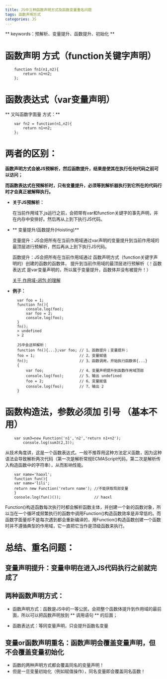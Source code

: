 ```yaml
---
title: JS中三种函数声明方式及函数变量重名问题
tags: 函数声明方式
categories: JS
---
```


** keywords：预解析、变量提升、函数提升、初始化 **

# 函数声明 方式（function关键字声明）

		function fn1(n1,n2){
		    return n1+n2;
		};

# 函数表达式（var变量声明）
** 又叫函数字面量 方式：**

		var fn2 = function(n1,n2){
		    return n1+n2;
		};

# **两者的区别：**
		
**函数声明方式会被JS预解析，然后函数提升，结果是使其在执行任何代码之前可以访问；**
		
**而函数表达式在预解析时，只有变量提升，必须等到解析器执行到它所在的代码行时才会真正被解释执行。**

* **关于JS预解析：**
	
	在当前作用域下,js运行之前，会把带有var和function关键字的事先声明，并在内存中安排好。然后再从上到下执行JS代码。

* ** 变量提升/函数提升(Hoisting)**
		
	变量提升：JS会把所有在当前作用域通过var声明的变量提升到当前作用域的最顶层进行预解析，然后再从上到下执行JS代码。
		
	函数提升：JS会把所有在当前作用域通过 函数声明方式（function关键字声明的）创建的函数的函数体，
	提升到当前作用域的最顶层进行预解析（！函数表达式 是var变量声明的，所以属于变量提升，函数体并没有被提升！）

	[关于 作用域-闭包 的理解](https://tinymark.github.io/2017/03/12/JS/%E4%BD%9C%E7%94%A8%E5%9F%9F-%E9%97%AD%E5%8C%85/)
	

* **例子：**

		var foo = 1;
		function fn(){
		    console.log(foo); 
		    var foo = 2;
		    console.log(foo); 
		}
		fn(); 
		> undefined
		> 2
		
		JS中会这样解析：
		function fn(){...};var foo;	// 1、函数提升；变量提升；
		foo = 1; 					// 2、变量赋值
		fn(); 						// 3、函数调用，开始执行函数体{...}
		{
		    var foo;    			// 4、变量声明提升到函数作用域顶部
		    console.log(foo);		// 5、输出 undefined
		    foo = 2;    			// 6、变量赋值
		    console.log(foo);		// 7、输出 2
		}



# 函数构造法，参数必须加 引号 （基本不用）
	
		var sum3=new Function('n1','n2','return n1+n2');
			console.log(sum3(2,3));

从技术角度讲，这是一个函数表达式。一般不推荐用这种方法定义函数，因为这种语法会导致解析两次代码（第一次是解析常规ECMAScript代码，第二次是解析传入构造函数中的字符串），从而影响性能。

		var name='haoxl';
		function fun(){
		var name='lili';
		return new Function('return name');	//不能获取局部变量
		}
		console.log(fun()());				// haoxl

 Function()构造函数每次执行时都会解析函数主体，并创建一个新的函数对象，所以当在一个循环或频繁执行的函数中调用Function()构造函数效率是非常低的。而函数字面量却不是每次遇到都会重新编译的，用Function()构造函数创建一个函数时并不遵循典型的作用域，它一直把它当作是顶级函数来执行。

# 总结、重名问题：
##  变量声明提升：变量申明在进入JS代码执行之前就完成了
##  两种函数声明方式：
* 函数声明方式：函数是JS中的一等公民，会把整个函数体提升到作用域的最前面，所以可以把函数声明放到 ** 调用语句 ** 的后面；

* 函数表达式：等同变量声明，只会提升函数名变量


## 变量or函数声明重名：函数声明会覆盖变量声明，但不会覆盖变量初始化
* 函数的两种声明方式都会覆盖同名的变量声明！
* 但是一旦变量初始化（例如赋值操作），同名变量即会覆盖同名函数！